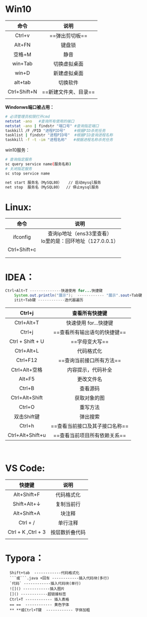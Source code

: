 # Win10

|     命令     |         说明         |
| :----------: | :------------------: |
|    Ctrl+v    |    ==弹出剪切板==    |
|    Alt+FN    |        键盘锁        |
|    空格+M    |         静音         |
|   win+Tab    |     切换虚拟桌面     |
|    win+D     |     新建虚拟桌面     |
|   alt+tab    |       切换软件       |
| Ctrl+Shift+N | ==新建文件夹、目录== |
|              |                      |

   **Windonws端口被占用：**

```sh
# 必须管理员权限打开cmd
netstat -ano   #查询所有使用的端口
netstat -ano | findstr "端口号" #查询指定端口
taskkill /F /PID "进程PID号"    #根据PID杀死任务
tasklist | findstr "进程PID号"  #根据PID查询进程名称
taskkill -f -t -im "进程名称"   #根据进程名称杀死任务
```

win10服务：

```sh
# 查询指定服务
sc query service name(服务名称)
# 关闭指定服务
sc stop service name

net start 服务名（MySQL80）   // 启动mysql服务
net stop  服务名（MySQL80）  // 停止mysql服务
```



# Linux:

|     命令     |                             说明                             |
| :----------: | :----------------------------------------------------------: |
|   ifconfig   | 查询ip地址（ens33里查看）<br/>     lo里的是：回环地址（127.0.0.1） |
| Ctrl+Shift+c |                                                              |
|              |                                                              |
|              |                                                              |



# IDEA：

```java
Ctrl+Alt+T --------------快速使用 for...快捷键
    System.out.println("展示");  ------------ "展示".sout+Tab键    
    itit+Tab键 ------------迭代器遍历  
```

|      Ctrl+j      |         查看所有快捷键         |
| :--------------: | :----------------------------: |
|    Ctrl+Alt+T    |     快速使用 for...快捷键      |
|      Ctrl+j      |  ==查看所有输出语句的快捷键==  |
| Ctrl + Shift + U |         ==字母变大写==         |
|    Ctrl+Alt+L    |           代码格式化           |
|     Ctrl+F12     |    ==查询当前接口所有方法==    |
|  Ctrl+Alt+空格   |       内容提示，代码补全       |
|      Alt+F5      |           更改文件名           |
|      Ctrl+B      |            查看源码            |
|  Ctrl+Alt+Shift  |          获取对象的图          |
|      Ctrl+O      |            重写方法            |
|   双击Shift键    |            弹出搜索            |
|      Ctrl+h      | ==查看当前接口及其子接口名称== |
| Ctrl+Alt+Shift+u |  ==查看当前项目所有依赖关系==  |



​    

# VS Code:

|       快捷键       |      说明      |
| :----------------: | :------------: |
|    Alt+Shift+F     |   代码格式化   |
|    Shift+Alt+↓     |   复制当前行   |
|    Alt+Shift+A     |     块注释     |
|      Ctrl + /      |    单行注释    |
| Ctrl + K ,Ctrl + 3 | 按层数折叠代码 |
|                    |                |





# Typora：

```
  Shift+tab  ------------代码格式化       
  ```或```.java +回车 ------------插入代码块(多行)
  `代码` ------------插入代码块(单行)
  ![]() ------------插入图片
  []() ------------超链接标签
  Ctrl+T ------------ 插入表格
  == ==  ------------ 黄色字体
  ** **或Ctrl+T键  ------------ 字体加粗


```





